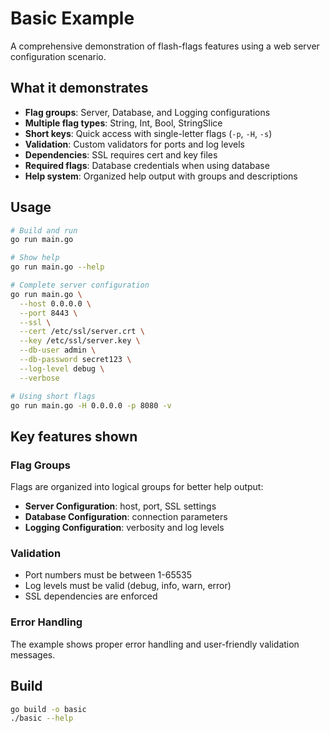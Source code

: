# Basic Example

A comprehensive demonstration of flash-flags features using a web server configuration scenario.

## What it demonstrates

- **Flag groups**: Server, Database, and Logging configurations
- **Multiple flag types**: String, Int, Bool, StringSlice
- **Short keys**: Quick access with single-letter flags (`-p`, `-H`, `-s`)
- **Validation**: Custom validators for ports and log levels
- **Dependencies**: SSL requires cert and key files
- **Required flags**: Database credentials when using database
- **Help system**: Organized help output with groups and descriptions

## Usage

```bash
# Build and run
go run main.go

# Show help
go run main.go --help

# Complete server configuration
go run main.go \
  --host 0.0.0.0 \
  --port 8443 \
  --ssl \
  --cert /etc/ssl/server.crt \
  --key /etc/ssl/server.key \
  --db-user admin \
  --db-password secret123 \
  --log-level debug \
  --verbose

# Using short flags
go run main.go -H 0.0.0.0 -p 8080 -v
```

## Key features shown

### Flag Groups
Flags are organized into logical groups for better help output:
- **Server Configuration**: host, port, SSL settings
- **Database Configuration**: connection parameters
- **Logging Configuration**: verbosity and log levels

### Validation
- Port numbers must be between 1-65535
- Log levels must be valid (debug, info, warn, error)
- SSL dependencies are enforced

### Error Handling
The example shows proper error handling and user-friendly validation messages.

## Build

```bash
go build -o basic
./basic --help
```